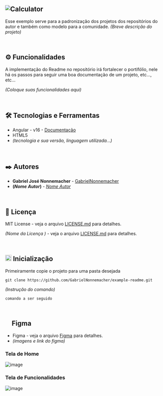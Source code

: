 ![Calculator](https://github.com/GabrielNonnemacher/example-readme/assets/87139289/39c478d2-fffd-46d3-b558-352ed83f5f59)
-----

Esse exemplo serve para a padronização dos projetos dos repositórios do autor e também como modelo para a comunidade.
*(Breve descrição do projeto)*

<br/>

## ⚙️ Funcionalidades

A implementação do Readme no repositório irá fortalecer o portifólio, nele há os passos para seguir uma boa documentação de um projeto, etc..., etc...

*(Coloque suas funcionalidades aqui)*

<br/>

## 🛠️ Tecnologias e Ferramentas

* Angular - v16 - [Documentação](https://angular.dev/)
* HTML5
* *(tecnologia e sua versão, linguagem utilizada...)*
  
<br/>

## ✒️ Autores

* **Gabriel José Nonnemacher** - [GabrielNonnemacher](https://github.com/GabrielNonnemacher)
* **(*Nome Autor*)** - [*Nome Autor*](Link)

<br/>

## 📄 Licença

MIT License - veja o arquivo [LICENSE.md](https://github.com/GabrielNonnemacher/example-readme/blob/master/LICENSE.md) para detalhes.

*(Nome da Licença )* - veja o arquivo [LICENSE.md](https://github.com/(****adicionar_seu_usuario_do_github****)/(****nome_do_projeto****)/licenca) para detalhes.

<br/>

## <img height="20px" src="https://cdn-icons-png.flaticon.com/512/352/352163.png"> Inicialização

Primeiramente copie o projeto para uma pasta desejada
```
git clone https://github.com/GabrielNonnemacher/example-readme.git
```
*(Instrução do comando)*
```
comando a ser seguido
```

<br/>

## <img height="16px" src="https://upload.wikimedia.org/wikipedia/commons/thumb/3/33/Figma-logo.svg/1667px-Figma-logo.svg.png"> Figma

* Figma - veja o arquivo [Figma](https://www.figma.com) para detalhes.
* *(imagens e link do figma)*

### Tela de Home
![image](https://github.com/GabrielNonnemacher/example-readme/assets/87139289/cf77cb25-f8b2-435e-91c5-b1d65d1af62f)

### Tela de Funcionalidades
![image](https://github.com/GabrielNonnemacher/example-readme/assets/87139289/cf77cb25-f8b2-435e-91c5-b1d65d1af62f)
